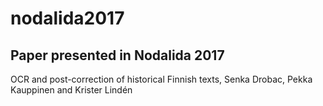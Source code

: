 # nodalida2017
Paper presented in Nodalida 2017
--------
OCR and post-correction of historical Finnish texts, Senka Drobac, Pekka Kauppinen and Krister Lindén
